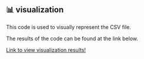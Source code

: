 ## 📊 visualization 

This code is used to visually represent the CSV file.

The results of the code can be found at the link below.

[Link to view visualization results!](soccer%20market%20project/Data%20preprocessing/data_preprocess.ipynb)

